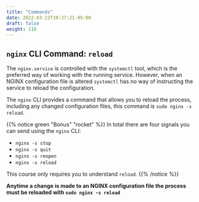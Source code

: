 ```yaml
---
title: "Commands"
date: 2022-03-22T10:37:21-05:00
draft: false
weight: 110
---
```


## `nginx` CLI Command: `reload`

The `nginx.service` is controlled with the `systemctl` tool, which is the preferred way of working with the running service. However, when an NGINX configuration file is altered `systemctl` has no way of instructing the service to reload the configuration.

The `nginx` CLI provides a command that allows you to reload the process, including any changed configuration files, this command is `sudo nginx -s reload`.

{{% notice green "Bonus" "rocket" %}}
In total there are four signals you can send using the `nginx` CLI:
- `nginx -s stop`
- `nginx -s quit`
- `nginx -s reopen`
- `nginx -s reload`

This course only requires you to understand `reload`.
{{% /notice %}}

**Anytime a change is made to an NGINX configuration file the process must be reloaded with `sudo nginx -s reload`**